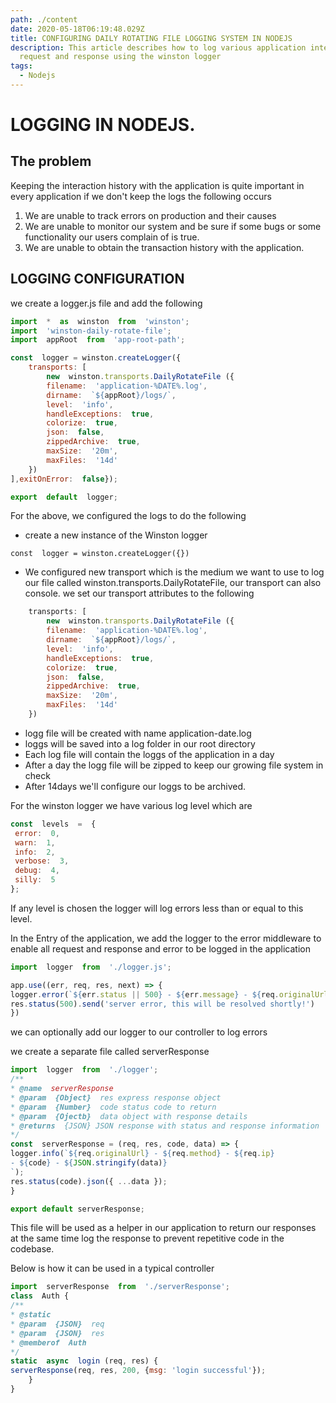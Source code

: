 ```yaml
---
path: ./content
date: 2020-05-18T06:19:48.029Z
title: CONFIGURING DAILY ROTATING FILE LOGGING SYSTEM IN NODEJS
description: This article describes how to log various application interaction,
  request and response using the winston logger
tags:
  - Nodejs
---
```

# LOGGING IN NODEJS.

## The problem

Keeping the  interaction history with the application is quite important in every application if we don't keep the logs the following occurs

1. We are unable to track errors on production and their causes
2. We are unable to monitor our system and be sure if some bugs or some functionality our users complain of is true.
3. We are unable to obtain the transaction history with the application.

## LOGGING CONFIGURATION

we create a logger.js file and add the following
```js
import  *  as  winston  from  'winston';
import  'winston-daily-rotate-file';
import  appRoot  from  'app-root-path';

const  logger = winston.createLogger({
	transports: [
		new  winston.transports.DailyRotateFile ({
		filename:  'application-%DATE%.log',
		dirname:  `${appRoot}/logs/`,
		level:  'info',
		handleExceptions:  true,
		colorize:  true,
		json:  false,
		zippedArchive:  true,
		maxSize:  '20m',
		maxFiles:  '14d'
	})
],exitOnError:  false});

export  default  logger;
```
For the above, we configured the logs to do the following 

- create a new instance of the Winston logger
```
const  logger = winston.createLogger({})
```
- We configured new transport which is the medium we want to use to log our file called winston.transports.DailyRotateFile, our transport can also console.
 we set our transport  attributes to the following

```js
	transports: [
		new  winston.transports.DailyRotateFile ({
		filename:  'application-%DATE%.log',
		dirname:  `${appRoot}/logs/`,
		level:  'info',
		handleExceptions:  true,
		colorize:  true,
		json:  false,
		zippedArchive:  true,
		maxSize:  '20m',
		maxFiles:  '14d'
	})
```
- logg file will be created with name application-date.log
-  loggs will be saved into a log folder in our root directory
- Each log file will contain the loggs of the application in a day
- After a day the logg file will be zipped to keep our growing file system in check
- After 14days we'll configure our loggs to be archived.

For the winston logger we have various log level which are
```js
const  levels  =  { 
 error:  0, 
 warn:  1, 
 info:  2, 
 verbose:  3, 
 debug:  4, 
 silly:  5 
};
```

If any level is chosen the logger will log errors less than or equal to this level.

In the Entry of the application, we add the logger to the error middleware to enable all request and response and error to be logged in the application

```js
import  logger  from  './logger.js';

app.use((err, req, res, next) => {
logger.error(`${err.status || 500} - ${err.message} - ${req.originalUrl} - ${req.method} - ${req.ip}`);
res.status(500).send('server error, this will be resolved shortly!')
})
```

we can optionally add our logger to our controller to log errors 

we create a separate file called serverResponse


```js
import  logger  from  './logger';
/**
* @name  serverResponse
* @param  {Object}  res express response object
* @param  {Number}  code status code to return
* @param  {Ojectb}  data object with response details
* @returns  {JSON} JSON response with status and response information
*/
const  serverResponse = (req, res, code, data) => {
logger.info(`${req.originalUrl} - ${req.method} - ${req.ip}
- ${code} - ${JSON.stringify(data)}
`);
res.status(code).json({ ...data });
}

export default serverResponse;

```


This file will be used as a helper in our application to return our responses at the same time log the response to prevent repetitive code in the codebase.

Below is how it can be used in a typical controller


```js
import  serverResponse  from  './serverResponse';
class  Auth {
/**
* @static
* @param  {JSON}  req
* @param  {JSON}  res
* @memberof  Auth
*/
static  async  login (req, res) {
serverResponse(req, res, 200, {msg: 'login successful'});
	}
}
```

